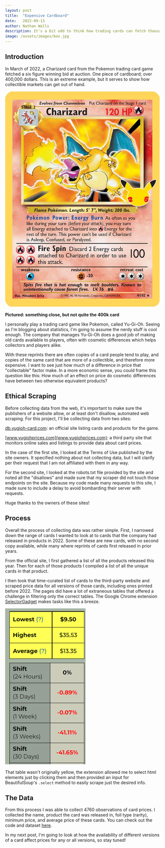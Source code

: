 ```yaml
---
layout: post
title:  "Expensive Cardboard"
date:   2022-09-13
author: Nathan Walls
description: It's a bit odd to think how trading cards can fetch thousands of dollars at auction, but yet so many are worth so little despite having the same art. In this post I'll be gathering some data from the web to look into this weird collectible market.
image: /assets/images/box.jpg
---
```


## Introduction

In March of 2022, a Charizard card from the Pokemon trading card game
fetched a six figure winning bid at auction. One piece of cardboard;
over 400,000 dollars. This is an extreme example, but it serves to show
how collectible markets can get out of hand.

![Charizard](https://github.com/mr-walls/stat386-projects/raw/main/assets/images/money.jpg)  

<b>Pictured: something close, but not quite the 400k card</b>

I personally play a trading card game like Pokemon, called Yu-Gi-Oh.
Seeing as I'm blogging about statistics, I'm going to assume the nerdy stuff is
cool enough. The company that manages Yu-Gi-Oh does a good job of making
old cards available to players, often with cosmetic differences which
helps collectors and players alike.

With these reprints there are often copies of a card people tend to play,
and copies of the same card that are more of a collectible, and therefore more expensive.
I want to see just how much of a difference in price that "collectable"
factor make. In a more economic sense, you could frame this question like this:
How much of an effect on price do cosmetic differences have between two otherwise equivalent products?

## Ethical Scraping

Before collecting data from the web, it's important to make sure the publishers
of a website allow, or at least don't disallow, automated web scraping. For this project,
I'll be collecting data from two sites:

[db.yugioh-card.com](db.yugioh-card.com): an official site listing cards and
products for the game.

[www.yugiohprices.com](www.yugiohprices.com): a third party site that monitors
online sales and listings to provide data about card prices.

In the case of the first site, I looked at the Terms of Use published
by the site owners. It specified nothing about not collecting data, but I will
clarify per their request that I am not affiliated with them in any way.

For the second site, I looked at the robots.txt file provided by the site
and noted all the "disallows" and made sure that my scraper did not touch
those endpoints on the site. Because my code made many requests to this site,
I made sure to include a delay to avoid bombarding their server with requests.

Huge thanks to the owners of these sites!

## Process

Overall the process of collecting data was rather simple. First, I narrowed
down the range of cards I wanted to look at to cards that the company had
released in products in 2022. Some of these are new cards, with no second
copy available, while many where reprints of cards first released in prior years.

From the official site, I first gathered a list of all the products released this year. Then 
for each of those products I compiled a list of all the unique cards in that product.

I then took that time-curated list of cards to the third-party website
and scraped price data for all versions of those cards, including ones printed before 2022. The pages did have a lot of
extraneous tables that offered a challenge in filtering only the correct tables.
The Google Chrome extension [SelectorGadget](https://chrome.google.com/webstore/detail/selectorgadget/mhjhnkcfbdhnjickkkdbjoemdmbfginb?hl=en)
makes tasks like this a breeze.

![Gadget](https://github.com/mr-walls/stat386-projects/raw/main/assets/images/selectorgadget.png)

That table wasn't originally yellow, the extension allowed me to select html elements
just by clicking them and then provided an input for BeautifulSoup's ```.select``` method to easily scrape
just the desired info.

## The Data

From this process I was able to collect 4760 observations of card
prices. I collected the name, product the card was released in, foil type (rarity),
minimum price, and average price of these cards. You can check out the code and dataset
[here](https://github.com/mr-walls/Yugioh-Web-Scraping-Project).

In my next post, I'm going to look at how the availability of different
versions of a card affect prices for any or all versions, so stay tuned!
